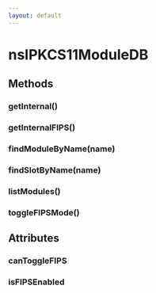 ```yaml
---
layout: default
---
```


# nsIPKCS11ModuleDB #

## Methods ##

### getInternal() ###

### getInternalFIPS() ###

### findModuleByName(name) ###

### findSlotByName(name) ###

### listModules() ###

### toggleFIPSMode() ###

## Attributes ##

### canToggleFIPS ###

### isFIPSEnabled ###
